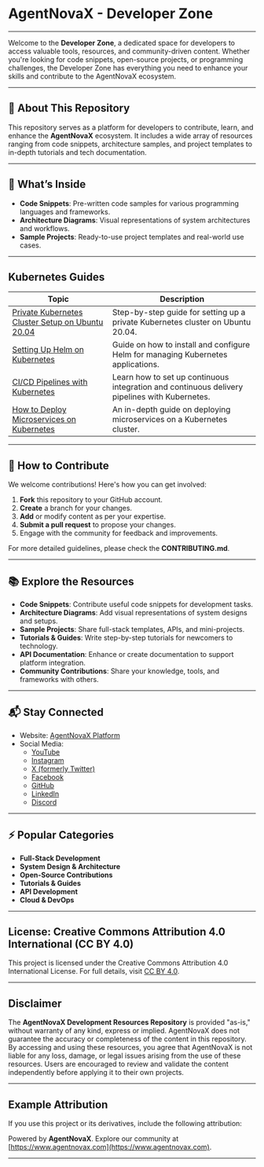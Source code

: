 # AgentNovaX - Developer Zone

---

Welcome to the **Developer Zone**, a dedicated space for developers to access valuable tools, resources, and community-driven content. Whether you're looking for code snippets, open-source projects, or programming challenges, the Developer Zone has everything you need to enhance your skills and contribute to the AgentNovaX ecosystem.

---

## 🌟 About This Repository
This repository serves as a platform for developers to contribute, learn, and enhance the **AgentNovaX** ecosystem. It includes a wide array of resources ranging from code snippets, architecture samples, and project templates to in-depth tutorials and tech documentation.

---

## 🚀 What’s Inside
- **Code Snippets**: Pre-written code samples for various programming languages and frameworks.
- **Architecture Diagrams**: Visual representations of system architectures and workflows.
- **Sample Projects**: Ready-to-use project templates and real-world use cases.

---

## Kubernetes Guides

| **Topic**                                                                                                        | **Description**                                                                                   |
|------------------------------------------------------------------------------------------------------------------|---------------------------------------------------------------------------------------------------|
| <a href="https://github.com/agentnovax/agentnovax-devzone/tree/main/kubernetes/kubernetes-private-cluster-on-ubuntu" target="_blank" className="font-medium underline underline-offset-4">Private Kubernetes Cluster Setup on Ubuntu 20.04</a> | Step-by-step guide for setting up a private Kubernetes cluster on Ubuntu 20.04.                     |
| <a href="#" target="_blank" className="font-medium underline underline-offset-4">Setting Up Helm on Kubernetes</a> | Guide on how to install and configure Helm for managing Kubernetes applications.                  |
| <a href="#" target="_blank" className="font-medium underline underline-offset-4">CI/CD Pipelines with Kubernetes</a> | Learn how to set up continuous integration and continuous delivery pipelines with Kubernetes.      |
| <a href="#" target="_blank" className="font-medium underline underline-offset-4">How to Deploy Microservices on Kubernetes</a> | An in-depth guide on deploying microservices on a Kubernetes cluster.                              |

---


## 🚀 How to Contribute
We welcome contributions! Here's how you can get involved:

1. **Fork** this repository to your GitHub account.
2. **Create** a branch for your changes.
3. **Add** or modify content as per your expertise.
4. **Submit a pull request** to propose your changes.
5. Engage with the community for feedback and improvements.

For more detailed guidelines, please check the **CONTRIBUTING.md**.

---

## 📚 Explore the Resources
- **Code Snippets**: Contribute useful code snippets for development tasks.
- **Architecture Diagrams**: Add visual representations of system designs and setups.
- **Sample Projects**: Share full-stack templates, APIs, and mini-projects.
- **Tutorials & Guides**: Write step-by-step tutorials for newcomers to technology.
- **API Documentation**: Enhance or create documentation to support platform integration.
- **Community Contributions**: Share your knowledge, tools, and frameworks with others.

---

## 📬 Stay Connected

- Website: [AgentNovaX Platform](https://agentnovax.com)  
- Social Media:
  - [YouTube](https://www.youtube.com/@agentnovaxp)
  - [Instagram](https://www.instagram.com/agentnovax/)
  - [X (formerly Twitter)](https://x.com/agentnovax)
  - [Facebook](https://www.facebook.com/profile.php?id=61571252049491)
  - [GitHub](https://github.com/agentnovax/)
  - [LinkedIn](https://www.linkedin.com/company/agentnovax/)
  - [Discord](https://discord.gg/GDPE6YSJ)

---

## ⚡ Popular Categories

- **Full-Stack Development**
- **System Design & Architecture**
- **Open-Source Contributions**
- **Tutorials & Guides**
- **API Development**
- **Cloud & DevOps**

---

## License: Creative Commons Attribution 4.0 International (CC BY 4.0)

This project is licensed under the Creative Commons Attribution 4.0 International License. For full details, visit [CC BY 4.0](https://creativecommons.org/licenses/by/4.0/).

---

## Disclaimer

The **AgentNovaX Development Resources Repository** is provided "as-is," without warranty of any kind, express or implied. AgentNovaX does not guarantee the accuracy or completeness of the content in this repository. By accessing and using these resources, you agree that AgentNovaX is not liable for any loss, damage, or legal issues arising from the use of these resources. Users are encouraged to review and validate the content independently before applying it to their own projects.

---

## Example Attribution

If you use this project or its derivatives, include the following attribution:

Powered by **AgentNovaX**. Explore our community at [https://www.agentnovax.com](https://www.agentnovax.com).

---
